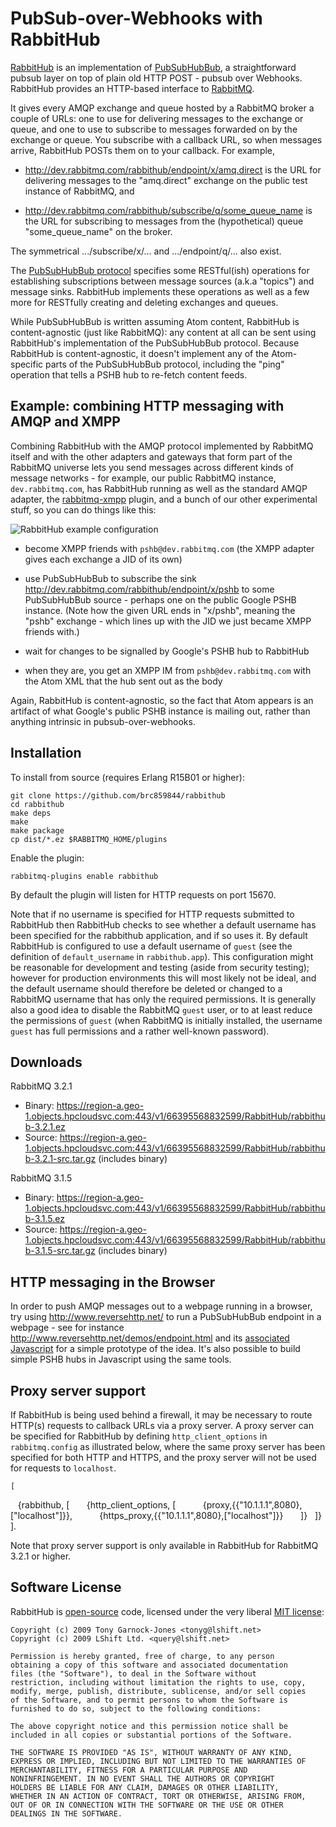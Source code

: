 # PubSub-over-Webhooks with RabbitHub

[RabbitHub][gitrepo] is an implementation of
[PubSubHubBub][pshb_project], a straightforward pubsub layer on top of
plain old HTTP POST - pubsub over Webhooks. RabbitHub provides an
HTTP-based interface to [RabbitMQ][].

It gives every AMQP exchange and queue hosted by a RabbitMQ broker a
couple of URLs: one to use for delivering messages to the exchange or
queue, and one to use to subscribe to messages forwarded on by the
exchange or queue. You subscribe with a callback URL, so when messages
arrive, RabbitHub POSTs them on to your callback. For example,

 - <http://dev.rabbitmq.com/rabbithub/endpoint/x/amq.direct> is the
   URL for delivering messages to the "amq.direct" exchange on the
   public test instance of RabbitMQ, and

 - <http://dev.rabbitmq.com/rabbithub/subscribe/q/some_queue_name> is
   the URL for subscribing to messages from the (hypothetical) queue
   "some_queue_name" on the broker.

The symmetrical .../subscribe/x/... and .../endpoint/q/... also exist.

The [PubSubHubBub protocol][spec] specifies some RESTful(ish)
operations for establishing subscriptions between message sources
(a.k.a "topics") and message sinks. RabbitHub implements these
operations as well as a few more for RESTfully creating and deleting
exchanges and queues.

While PubSubHubBub is written assuming Atom content, RabbitHub is
content-agnostic (just like RabbitMQ): any content at all can be sent
using RabbitHub's implementation of the PubSubHubBub protocol. Because
RabbitHub is content-agnostic, it doesn't implement any of the
Atom-specific parts of the PubSubHubBub protocol, including the "ping"
operation that tells a PSHB hub to re-fetch content feeds.

## <a name="example"></a>Example: combining HTTP messaging with AMQP and XMPP

Combining RabbitHub with the AMQP protocol implemented by RabbitMQ
itself and with the other adapters and gateways that form part of the
RabbitMQ universe lets you send messages across different kinds of
message networks - for example, our public RabbitMQ instance,
`dev.rabbitmq.com`, has RabbitHub running as well as the standard AMQP
adapter, the [rabbitmq-xmpp][] plugin, and a bunch of our other
experimental stuff, so you can do things like this:

<img src="http://github.com/tonyg/rabbithub/raw/master/doc/rabbithub-example.png" alt="RabbitHub example configuration"/>

 - become XMPP friends with `pshb@dev.rabbitmq.com` (the XMPP adapter
   gives each exchange a JID of its own)

 - use PubSubHubBub to subscribe the sink
   <http://dev.rabbitmq.com/rabbithub/endpoint/x/pshb> to some
   PubSubHubBub source - perhaps one on the public Google PSHB
   instance. (Note how the given URL ends in "x/pshb", meaning the
   "pshb" exchange - which lines up with the JID we just became XMPP
   friends with.)

 - wait for changes to be signalled by Google's PSHB hub to RabbitHub

 - when they are, you get an XMPP IM from `pshb@dev.rabbitmq.com` with
   the Atom XML that the hub sent out as the body

Again, RabbitHub is content-agnostic, so the fact that Atom appears is
an artifact of what Google's public PSHB instance is mailing out,
rather than anything intrinsic in pubsub-over-webhooks.

## Installation

To install from source (requires Erlang R15B01 or higher):

    git clone https://github.com/brc859844/rabbithub
    cd rabbithub
    make deps
    make
    make package
    cp dist/*.ez $RABBITMQ_HOME/plugins

Enable the plugin:

    rabbitmq-plugins enable rabbithub

By default the plugin will listen for HTTP requests on port 15670.

Note that if no username is specified for HTTP requests submitted to RabbitHub then RabbitHub checks to see whether a default username has been specified for the rabbithub application, and if so uses it. By default RabbitHub is configured to use a default username of `guest` (see the definition of `default_username` in `rabbithub.app`). This configuration might be reasonable for development and testing (aside from security testing); however for production environments this will most likely not be ideal, and the default username should therefore be deleted or changed to a RabbitMQ username that has only the required permissions. It is generally also a good idea to disable the RabbitMQ `guest` user, or to at least reduce the permissions of `guest` (when RabbitMQ is initially installed, the username `guest` has full permissions and a rather well-known password).   

## Downloads

RabbitMQ 3.2.1
 - Binary: <https://region-a.geo-1.objects.hpcloudsvc.com:443/v1/66395568832599/RabbitHub/rabbithub-3.2.1.ez> 
 - Source: <https://region-a.geo-1.objects.hpcloudsvc.com:443/v1/66395568832599/RabbitHub/rabbithub-3.2.1-src.tar.gz> (includes binary)

RabbitMQ 3.1.5
 - Binary: <https://region-a.geo-1.objects.hpcloudsvc.com:443/v1/66395568832599/RabbitHub/rabbithub-3.1.5.ez> 
 - Source: <https://region-a.geo-1.objects.hpcloudsvc.com:443/v1/66395568832599/RabbitHub/rabbithub-3.1.5-src.tar.gz> (includes binary)

## HTTP messaging in the Browser

In order to push AMQP messages out to a webpage running in a browser,
try using <http://www.reversehttp.net/> to run a PubSubHubBub endpoint
in a webpage - see for instance
<http://www.reversehttp.net/demos/endpoint.html> and its [associated
Javascript](http://www.reversehttp.net/demos/endpoint.js) for a simple
prototype of the idea. It's also possible to build simple PSHB hubs in
Javascript using the same tools.

  [gitrepo]: http://github.com/tonyg/rabbithub
  [pshb_project]: http://code.google.com/p/pubsubhubbub/
  [spec]: http://pubsubhubbub.googlecode.com/svn/trunk/pubsubhubbub-core-0.1.html
  [RabbitMQ]: http://www.rabbitmq.com/
  [rabbitmq-xmpp]: http://hg.rabbitmq.com/rabbitmq-xmpp/raw-file/default/doc/overview-summary.html

## Proxy server support

If RabbitHub is being used behind a firewall, it may be necessary to route HTTP(s) requests to callback URLs via a proxy server. A proxy server can be specified for RabbitHub by defining `http_client_options` in `rabbitmq.config` as illustrated below, where the same proxy server has been specified for both HTTP and HTTPS, and the proxy server will not be used for requests to `localhost`.

    [
       {rabbithub, [
          {http_client_options, [
              {proxy,{{"10.1.1.1",8080}, ["localhost"]}},
              {https_proxy,{{"10.1.1.1",8080},["localhost"]}}
          ]}
      ]}
    ].

Note that proxy server support is only available in RabbitHub for RabbitMQ 3.2.1 or higher.

## Software License

RabbitHub is [open-source](http://www.opensource.org/) code, licensed
under the very liberal [MIT
license](http://www.opensource.org/licenses/mit-license.php):

    Copyright (c) 2009 Tony Garnock-Jones <tonyg@lshift.net>
    Copyright (c) 2009 LShift Ltd. <query@lshift.net>

    Permission is hereby granted, free of charge, to any person
    obtaining a copy of this software and associated documentation
    files (the "Software"), to deal in the Software without
    restriction, including without limitation the rights to use, copy,
    modify, merge, publish, distribute, sublicense, and/or sell copies
    of the Software, and to permit persons to whom the Software is
    furnished to do so, subject to the following conditions:

    The above copyright notice and this permission notice shall be
    included in all copies or substantial portions of the Software.

    THE SOFTWARE IS PROVIDED "AS IS", WITHOUT WARRANTY OF ANY KIND,
    EXPRESS OR IMPLIED, INCLUDING BUT NOT LIMITED TO THE WARRANTIES OF
    MERCHANTABILITY, FITNESS FOR A PARTICULAR PURPOSE AND
    NONINFRINGEMENT. IN NO EVENT SHALL THE AUTHORS OR COPYRIGHT
    HOLDERS BE LIABLE FOR ANY CLAIM, DAMAGES OR OTHER LIABILITY,
    WHETHER IN AN ACTION OF CONTRACT, TORT OR OTHERWISE, ARISING FROM,
    OUT OF OR IN CONNECTION WITH THE SOFTWARE OR THE USE OR OTHER
    DEALINGS IN THE SOFTWARE.
